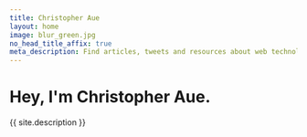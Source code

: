 ```yaml
---
title: Christopher Aue
layout: home
image: blur_green.jpg
no_head_title_affix: true
meta_description: Find articles, tweets and resources about web technology, product development and self-improvement!
---
```


Hey, I'm Christopher Aue.
=========================

{{ site.description }}